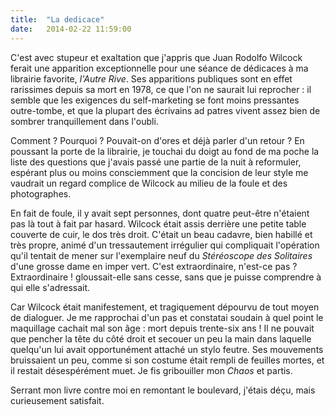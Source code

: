 ```yaml
---
title:  "La dedicace"
date:   2014-02-22 11:59:00
---
```


C'est avec stupeur et exaltation que j'appris que Juan Rodolfo Wilcock
ferait une apparition exceptionnelle pour une séance de dédicaces à ma
librairie favorite, *l'Autre Rive*. Ses apparitions publiques sont en
effet rarissimes depuis sa mort en 1978, ce que l'on ne saurait lui
reprocher : il semble que les exigences du self-marketing se font
moins pressantes outre-tombe, et que la plupart des écrivains ad
patres vivent assez bien de sombrer tranquillement dans l'oubli.


Comment ? Pourquoi ? Pouvait-on d'ores et déjà parler d'un retour ? En
poussant la porte de la librairie, je touchai du doigt au fond de ma
poche la liste des questions que j'avais passé une partie de la nuit à
reformuler, espérant plus ou moins consciemment que la concision de
leur style me vaudrait un regard complice de Wilcock au milieu de la
foule et des photographes.


En fait de foule, il y avait sept personnes, dont quatre peut-être
n'étaient pas là tout à fait par hasard. Wilcock était assis derrière
une petite table couverte de cuir, le dos très droit. C'était un beau
cadavre, bien habillé et très propre, animé d'un tressautement
irrégulier qui compliquait l'opération qu'il tentait de mener sur
l'exemplaire neuf du *Stéréoscope des Solitaires* d'une grosse
dame en imper vert. C'est extraordinaire, n'est-ce pas ?
Extraordinaire ! gloussait-elle sans cesse, sans que je puisse
comprendre à qui elle s'adressait.


Car Wilcock était manifestement, et tragiquement dépourvu de tout
moyen de dialoguer. Je me rapprochai d'un pas et constatai soudain à
quel point le maquillage cachait mal son âge : mort depuis trente-six
ans ! Il ne pouvait que pencher la tête du côté droit et secouer un
peu la main dans laquelle quelqu'un lui avait opportunément attaché un
stylo feutre. Ses mouvements bruissaient un peu, comme si son costume
était rempli de feuilles mortes, et il restait désespérément muet. Je
fis gribouiller mon *Chaos* et partis.


Serrant mon livre contre moi en remontant le boulevard, j'étais déçu,
mais curieusement satisfait.

